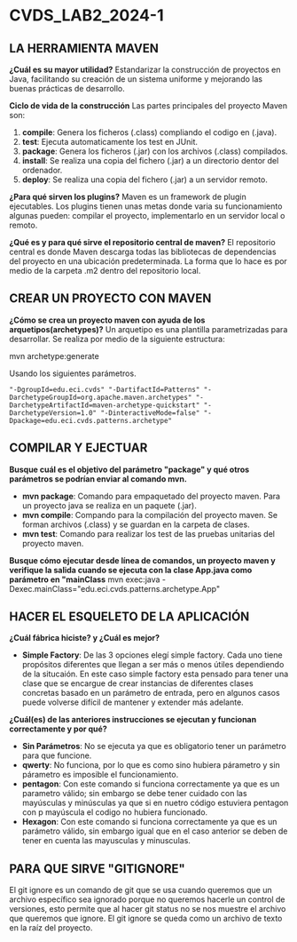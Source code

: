 # CVDS_LAB2_2024-1

## **LA HERRAMIENTA MAVEN** 

**¿Cuál es su mayor utilidad?**
  Estandarizar la construcción de proyectos en Java, facilitando su creación de un sistema uniforme y mejorando las buenas prácticas de desarrollo.
  
**Ciclo de vida de la construcción**
  Las partes principales del proyecto Maven son:
  1. **compile**: Genera los ficheros (.class) compliando el codigo en (.java).
  2. **test**: Ejecuta automaticamente los test en JUnit.
  3. **package**: Genera los ficheros (.jar) con los archivos (.class) compilados.
  4. **install**: Se realiza una copia del fichero  (.jar) a un directorio dentor del ordenador.
  5. **deploy**: Se realiza una copia del fichero (.jar) a un servidor remoto.
  
**¿Para qué sirven los plugins?**
  Maven es un framework de plugin ejecutables. Los plugins tienen unas metas donde varia su funcionamiento algunas pueden: compilar el proyecto, implementarlo en un servidor local o remoto. 
  
**¿Qué es y para qué sirve el repositorio central de maven?**
  El repositorio central es donde Maven descarga todas las bibliotecas de dependencias del proyecto en una ubicación predeterminada. La forma que lo hace es por medio de la carpeta .m2 dentro del repositorio local. 

## **CREAR UN PROYECTO CON MAVEN**

**¿Cómo se crea un proyecto maven con ayuda de los arquetipos(archetypes)?**
  Un arquetipo es una plantilla parametrizadas para desarrollar. Se realiza por medio de la siguiente estructura: 

  mvn archetype:generate

  Usando los siguientes parámetros. 
  ```
  "-DgroupId=edu.eci.cvds" "-DartifactId=Patterns" "-DarchetypeGroupId=org.apache.maven.archetypes" "-DarchetypeArtifactId=maven-archetype-quickstart" "-DarchetypeVersion=1.0" "-DinteractiveMode=false" "-Dpackage=edu.eci.cvds.patterns.archetype"
  ```

## **COMPILAR Y EJECTUAR**

**Busque cuál es el objetivo del parámetro "package" y qué otros parámetros se podrían enviar al comando mvn.**
  - **mvn package**: Comando para empaquetado del proyecto maven. Para un proyecto java se realiza en un paquete (.jar).
  - **mvn compile**: Compando para la compilación del proyecto maven. Se forman archivos (.class) y se guardan en la carpeta de clases.
  - **mvn test**: Comando para realizar los test de las pruebas unitarias del proyecto maven.

**Busque cómo ejecutar desde línea de comandos, un proyecto maven y verifique la salida cuando se ejecuta con la clase App.java como parámetro en "mainClass**
  mvn exec:java -Dexec.mainClass="edu.eci.cvds.patterns.archetype.App"

## **HACER EL ESQUELETO DE LA APLICACIÓN**

**¿Cuál fábrica hiciste? y ¿Cuál es mejor?**
  - **Simple Factory**: De las 3 opciones elegí simple factory. Cada uno tiene propósitos diferentes que llegan a ser más o menos útiles dependiendo de la situcaión. En este caso simple factory esta pensado para tener una clase que se encargue de crear instancias de diferentes clases concretas basado en un parámetro de entrada, pero en algunos casos puede volverse difícil de mantener y extender más adelante.
  
**¿Cuál(es) de las anteriores instrucciones se ejecutan y funcionan correctamente y por qué?**
  - **Sin Parámetros**: No se ejecuta ya que es obligatorio tener un parámetro para que funcione.
  - **qwerty**: No funciona, por lo que es como sino hubiera párametro y sin párametro es imposible el funcionamiento.
  - **pentagon**: Con este comando si funciona correctamente ya  que es un parametro válido; sin embargo se debe tener cuidado con las mayúsculas y minúsculas ya que si en nuetro código estuviera pentagon con p mayúscula el codigo no hubiera funcionado.
  - **Hexagon**:  Con este comando si funciona correctamente ya  que es un parámetro válido, sin embargo igual que en el caso anterior se deben de tener en cuenta las mayusculas y minusculas.
## **PARA QUE SIRVE "GITIGNORE"**
El git ignore es un comando de git que se usa cuando queremos que un archivo específico sea ignorado porque no queremos hacerle un control de versiones, esto permite que al hacer git status no se nos muestre el archivo que queremos que ignore. El git ignore se queda como un archivo de texto en la raíz del proyecto.
#